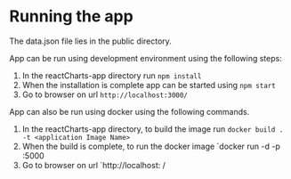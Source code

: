 # Running the app

The data.json file lies in the public directory.

App can be run using development environment using the following steps:

1. In the reactCharts-app directory run
   `npm install`
2. When the installation is complete app can be started using
   `npm start`
3. Go to browser on url `http://localhost:3000/`

App can also be run using docker using the following commands.

1. In the reactCharts-app directory, to build the image run
   `docker build . -t <application Image Name>`
2. When the build is complete, to run the docker image
   `docker run -d -p <external port number>:5000 <reactCharts docker image name>
3. Go to browser on url `http://localhost: <external port number> /
